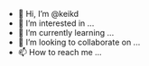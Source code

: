 - 👋 Hi, I’m @keikd
- 👀 I’m interested in ...
- 🌱 I’m currently learning ...
- 💞️ I’m looking to collaborate on ...
- 📫 How to reach me ...

<!---
keikd/keikd is a ✨ special ✨ repository because its `README.md` (this file) appears on your GitHub profile.
You can click the Preview link to take a look at your changes.
--->
